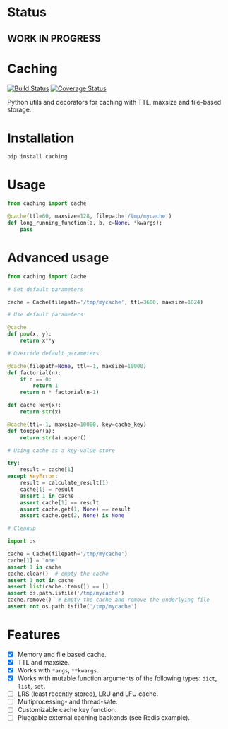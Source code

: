 # Status
## WORK IN PROGRESS

# Caching

[![Build Status](https://travis-ci.org/bofm/python-caching.svg?branch=master)](https://travis-ci.org/bofm/python-caching) [![Coverage Status](https://coveralls.io/repos/github/bofm/python-caching/badge.svg)](https://coveralls.io/github/bofm/python-caching)

Python utils and decorators for cаching with TTL, maxsize and file-based storage.

# Installation

`pip install caching`

# Usage

```python
from caching import cache

@cache(ttl=60, maxsize=128, filepath='/tmp/mycache')
def long_running_function(a, b, c=None, *kwargs):
    pass
```

# Advanced usage

```python
from caching import Cache

# Set default parameters

cache = Cache(filepath='/tmp/mycache', ttl=3600, maxsize=1024)

# Use default parameters

@cache
def pow(x, y):
    return x**y

# Override default parameters

@cache(filepath=None, ttl=-1, maxsize=10000)
def factorial(n):
    if n == 0:
        return 1
    return n * factorial(n-1)

def cache_key(x):
    return str(x)

@cache(ttl=-1, maxsize=10000, key=cache_key)
def toupper(a):
    return str(a).upper()

# Using cache as a key-value store

try:
    result = cache[1]
except KeyError:
    result = calculate_result(1)
    cache[1] = result
    assert 1 in cache
    assert cache[1] == result
    assert cache.get(1, None) == result
    assert cache.get(2, None) is None

# Cleanup

import os

cache = Cache(filepath='/tmp/mycache')
cache[1] = 'one'
assert 1 in cache
cache.clear()  # empty the cache
assert 1 not in cache
assert list(cache.items()) == []
assert os.path.isfile('/tmp/mycache')
cache.remove()  # Empty the cache and remove the underlying file
assert not os.path.isfile('/tmp/mycache')

```

# Features

- [x] Memory and file based cache.
- [x] TTL and maxsize.
- [x] Works with `*args`, `**kwargs`.
- [x] Works with mutable function arguments of the following types: `dict`, `list`, `set`.
- [ ] LRS (least recently stored), LRU and LFU cache.
- [ ] Multiprocessing- and thread-safe.
- [ ] Customizable cache key function.
- [ ] Pluggable external caching backends (see Redis example).
